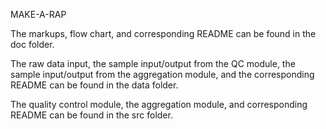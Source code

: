 MAKE-A-RAP

The markups, flow chart, and corresponding README can be found in the doc folder.

The raw data input, the sample input/output from the QC module, the sample input/output from the aggregation module, and the corresponding README can be found in the data folder.

The quality control module, the aggregation module, and corresponding README can be found in the src folder.
